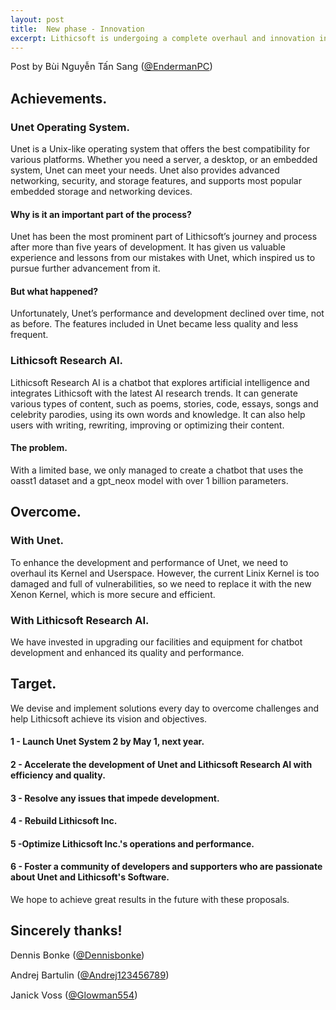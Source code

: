 ```yaml
---
layout: post
title:  New phase - Innovation
excerpt: Lithicsoft is undergoing a complete overhaul and innovation in its new phase. We have evaluated our progress since 2019 and set new objectives for the future.
---
```

<span style="font-size: 11pt;">Post by Bùi Nguyễn Tấn Sang
([@EndermanPC](https://github.com/EndermanPC))
</span>

## Achievements.

### Unet Operating System.

Unet is a Unix-like operating system that offers the best compatibility for various platforms. Whether you need a server, a desktop, or an embedded system, Unet can meet your needs. Unet also provides advanced networking, security, and storage features, and supports most popular embedded storage and networking devices.

#### Why is it an important part of the process?

Unet has been the most prominent part of Lithicsoft’s journey and process after more than five years of development. It has given us valuable experience and lessons from our mistakes with Unet, which inspired us to pursue further advancement from it.

#### But what happened?

Unfortunately, Unet’s performance and development declined over time, not as before. The features included in Unet became less quality and less frequent.

### Lithicsoft Research AI.

Lithicsoft Research AI is a chatbot that explores artificial intelligence and integrates Lithicsoft with the latest AI research trends. It can generate various types of content, such as poems, stories, code, essays, songs and celebrity parodies, using its own words and knowledge. It can also help users with writing, rewriting, improving or optimizing their content.

#### The problem.

With a limited base, we only managed to create a chatbot that uses the oasst1 dataset and a gpt_neox model with over 1 billion parameters.

## Overcome.

### With Unet.

To enhance the development and performance of Unet, we need to overhaul its Kernel and Userspace. However, the current Linix Kernel is too damaged and full of vulnerabilities, so we need to replace it with the new Xenon Kernel, which is more secure and efficient.

### With Lithicsoft Research AI.

We have invested in upgrading our facilities and equipment for chatbot development and enhanced its quality and performance.

## Target.

We devise and implement solutions every day to overcome challenges and help Lithicsoft achieve its vision and objectives.

#### 1 - Launch Unet System 2 by May 1, next year.
#### 2 - Accelerate the development of Unet and Lithicsoft Research AI with efficiency and quality.
#### 3 - Resolve any issues that impede development.
#### 4 - Rebuild Lithicsoft Inc.
#### 5 -Optimize Lithicsoft Inc.'s operations and performance.
#### 6 - Foster a community of developers and supporters who are passionate about Unet and Lithicsoft's Software.

We hope to achieve great results in the future with these proposals.

## Sincerely thanks!

<span style="font-size: 11pt;">Dennis Bonke
([@Dennisbonke](https://github.com/Dennisbonke))
</span>

<span style="font-size: 11pt;">Andrej Bartulin
([@Andrej123456789](https://github.com/Andrej123456789))
</span>

<span style="font-size: 11pt;">Janick Voss
([@Glowman554](https://github.com/Glowman554))
</span>
